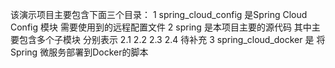 该演示项目主要包含下面三个目录：
1 spring_cloud_config 是Spring Cloud Config 模块 需要使用到的远程配置文件
2 spring 是本项目主要的源代码 其中主要包含多个子模块 分别表示
  2.1
  2.2 
  2.3 
  2.4 待补充 
3 spring_cloud_docker 是 将Spring 微服务部署到Docker的脚本
